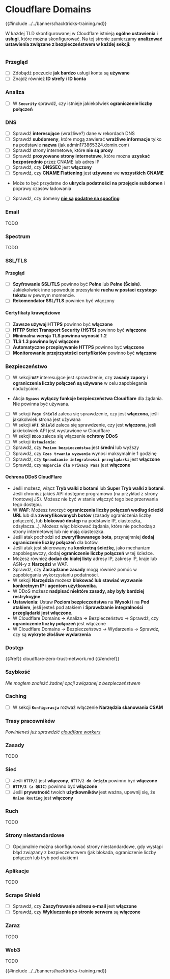 # Cloudflare Domains

{{#include ../../banners/hacktricks-training.md}}

W każdej TLD skonfigurowanej w Cloudflare istnieją **ogólne ustawienia i usługi**, które można skonfigurować. Na tej stronie zamierzamy **analizować ustawienia związane z bezpieczeństwem w każdej sekcji:**

<figure><img src="../../images/image (101).png" alt=""><figcaption></figcaption></figure>

### Przegląd

- [ ] Zdobądź poczucie **jak bardzo** usługi konta są **używane**
- [ ] Znajdź również **ID strefy** i **ID konta**

### Analiza

- [ ] W **`Security`** sprawdź, czy istnieje jakiekolwiek **ograniczenie liczby połączeń**

### DNS

- [ ] Sprawdź **interesujące** (wrażliwe?) dane w rekordach DNS
- [ ] Sprawdź **subdomeny**, które mogą zawierać **wrażliwe informacje** tylko na podstawie **nazwa** (jak admin173865324.domin.com)
- [ ] Sprawdź strony internetowe, które **nie są** **proxy**
- [ ] Sprawdź **proxyowane strony internetowe**, które można **uzyskać bezpośrednio** przez CNAME lub adres IP
- [ ] Sprawdź, czy **DNSSEC** jest **włączony**
- [ ] Sprawdź, czy **CNAME Flattening** jest **używane** we **wszystkich CNAME**
- Może to być przydatne do **ukrycia podatności na przejęcie subdomen** i poprawy czasów ładowania
- [ ] Sprawdź, czy domeny [**nie są podatne na spoofing**](https://book.hacktricks.xyz/network-services-pentesting/pentesting-smtp#mail-spoofing)

### **Email**

TODO

### Spectrum

TODO

### SSL/TLS

#### **Przegląd**

- [ ] **Szyfrowanie SSL/TLS** powinno być **Pełne** lub **Pełne (Ścisłe)**. Jakiekolwiek inne spowoduje przesyłanie **ruchu w postaci czystego tekstu** w pewnym momencie.
- [ ] **Rekomendator SSL/TLS** powinien być włączony

#### Certyfikaty krawędziowe

- [ ] **Zawsze używaj HTTPS** powinno być **włączone**
- [ ] **HTTP Strict Transport Security (HSTS)** powinno być **włączone**
- [ ] **Minimalna wersja TLS powinna wynosić 1.2**
- [ ] **TLS 1.3 powinno być włączone**
- [ ] **Automatyczne przepisywanie HTTPS** powinno być **włączone**
- [ ] **Monitorowanie przejrzystości certyfikatów** powinno być **włączone**

### **Bezpieczeństwo**

- [ ] W sekcji **`WAF`** interesujące jest sprawdzenie, czy **zasady zapory** i **ograniczenia liczby połączeń są używane** w celu zapobiegania nadużyciom.
- Akcja **`Bypass`** **wyłączy funkcje bezpieczeństwa Cloudflare** dla żądania. Nie powinna być używana.
- [ ] W sekcji **`Page Shield`** zaleca się sprawdzenie, czy jest **włączona**, jeśli jakakolwiek strona jest używana
- [ ] W sekcji **`API Shield`** zaleca się sprawdzenie, czy jest **włączona**, jeśli jakiekolwiek API jest wystawione w Cloudflare
- [ ] W sekcji **`DDoS`** zaleca się włączenie **ochrony DDoS**
- [ ] W sekcji **`Ustawienia`**:
- [ ] Sprawdź, czy **`Poziom bezpieczeństwa`** jest **średni** lub wyższy
- [ ] Sprawdź, czy **`Czas trwania wyzwania`** wynosi maksymalnie 1 godzinę
- [ ] Sprawdź, czy **`Sprawdzanie integralności przeglądarki`** jest **włączone**
- [ ] Sprawdź, czy **`Wsparcie dla Privacy Pass`** jest **włączone**

#### **Ochrona DDoS CloudFlare**

- Jeśli możesz, włącz **Tryb walki z botami** lub **Super Tryb walki z botami**. Jeśli chronisz jakieś API dostępne programowo (na przykład z strony frontowej JS). Możesz nie być w stanie włączyć tego bez przerwania tego dostępu.
- W **WAF**: Możesz tworzyć **ograniczenia liczby połączeń według ścieżki URL** lub dla **zweryfikowanych botów** (zasady ograniczenia liczby połączeń), lub **blokować dostęp** na podstawie IP, ciasteczka, odsyłacza...). Możesz więc blokować żądania, które nie pochodzą z strony internetowej lub nie mają ciasteczka.
- Jeśli atak pochodzi od **zweryfikowanego bota**, przynajmniej **dodaj ograniczenie liczby połączeń** dla botów.
- Jeśli atak jest skierowany na **konkretną ścieżkę**, jako mechanizm zapobiegawczy, dodaj **ograniczenie liczby połączeń** w tej ścieżce.
- Możesz również **dodać do białej listy** adresy IP, zakresy IP, kraje lub ASN-y z **Narzędzi** w WAF.
- Sprawdź, czy **Zarządzane zasady** mogą również pomóc w zapobieganiu wykorzystaniu podatności.
- W sekcji **Narzędzia** możesz **blokować lub stawiać wyzwanie konkretnym IP** i **agentom użytkownika.**
- W DDoS możesz **nadpisać niektóre zasady, aby były bardziej restrykcyjne**.
- **Ustawienia**: Ustaw **Poziom bezpieczeństwa** na **Wysoki** i na **Pod atakiem**, jeśli jesteś pod atakiem i **Sprawdzanie integralności przeglądarki jest włączone**.
- W Cloudflare Domains -> Analiza -> Bezpieczeństwo -> Sprawdź, czy **ograniczenie liczby połączeń** jest włączone
- W Cloudflare Domains -> Bezpieczeństwo -> Wydarzenia -> Sprawdź, czy są **wykryte złośliwe wydarzenia**

### Dostęp

{{#ref}}
cloudflare-zero-trust-network.md
{{#endref}}

### Szybkość

_Nie mogłem znaleźć żadnej opcji związanej z bezpieczeństwem_

### Caching

- [ ] W sekcji **`Konfiguracja`** rozważ włączenie **Narzędzia skanowania CSAM**

### **Trasy pracowników**

_Powinieneś już sprawdzić_ [_cloudflare workers_](./#workers)

### Zasady

TODO

### Sieć

- [ ] Jeśli **`HTTP/2`** jest **włączony**, **`HTTP/2 do Origin`** powinno być **włączone**
- [ ] **`HTTP/3 (z QUIC)`** powinno być **włączone**
- [ ] Jeśli **prywatność** twoich **użytkowników** jest ważna, upewnij się, że **`Onion Routing`** jest **włączony**

### **Ruch**

TODO

### Strony niestandardowe

- [ ] Opcjonalnie można skonfigurować strony niestandardowe, gdy wystąpi błąd związany z bezpieczeństwem (jak blokada, ograniczenie liczby połączeń lub tryb pod atakiem)

### Aplikacje

TODO

### Scrape Shield

- [ ] Sprawdź, czy **Zaszyfrowanie adresu e-mail** jest **włączone**
- [ ] Sprawdź, czy **Wykluczenia po stronie serwera** są **włączone**

### **Zaraz**

TODO

### **Web3**

TODO

{{#include ../../banners/hacktricks-training.md}}

